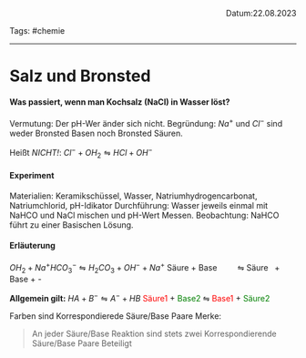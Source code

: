 <p align="right">Datum:22.08.2023</p>

Tags: #chemie 

---

# Salz und Bronsted

#### Was passiert, wenn man Kochsalz (NaCl) in Wasser löst?
Vermutung: Der pH-Wer änder sich nicht.
Begründung: $Na^+$ und $Cl^-$ sind weder Bronsted Basen noch Bronsted Säuren.

Heißt *NICHT!*: $Cl^- + OH_2 ⇋ HCl + OH^-$


#### Experiment
Materialien: Keramikschüssel, Wasser, Natriumhydrogencarbonat, Natriumchlorid, pH-Idikator
Durchführung: Wasser jeweils einmal mit NaHCO und NaCl mischen und pH-Wert Messen.
Beobachtung: NaHCO führt zu einer Basischen Lösung.

#### Erläuterung

$OH_2 + Na^+HCO_3^- ⇋ H_2CO_3 + OH^- + Na^+$
Säure + Base      ⇋ Säure  + Base + -  


**Allgemein gilt:** 
$HA + B^- ⇋ A^- + HB$
<a style="color:Red">Säure1</a> + <a style="color:Green">Base2</a> ⇋ <a style="color:Red">Base1</a> + <a style="color:Green">Säure2</a>

Farben sind Korrespondierede Säure/Base Paare
Merke:
> An jeder Säure/Base Reaktion sind stets zwei Korrespondierende Säure/Base Paare Beteiligt
